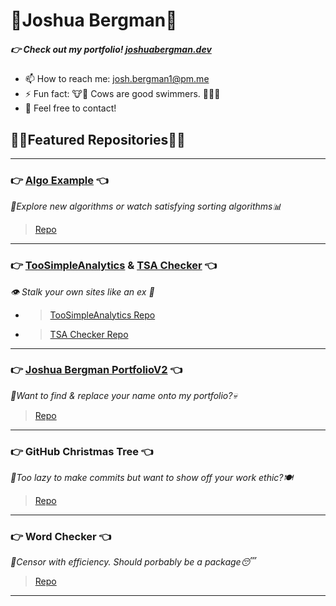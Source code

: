 # 🐂Joshua Bergman🐃
##### 👉 Check out my portfolio! [joshuabergman.dev](https://joshuabergman.dev)

- 📫 How to reach me: josh.bergman1@pm.me
- ⚡ Fun fact: 🐮🐂 Cows are good swimmers. 🏊‍♂️🐄
- 💬 Feel free to contact!

## 🦜🌴Featured Repositories🌴🦩

---
### 👉 [Algo Example](https://algoexample.com) 👈
*🔎Explore new algorithms or watch satisfying sorting algorithms📊*
>[Repo](https://github.com/JoshBergman/Algorithms-Explained)
---
### 👉 [TooSimpleAnalytics](https://github.com/JoshBergman/TooSimpleAnalytics) & [TSA Checker](https://github.com/JoshBergman/TooSimpleAnalyticsCheck) 👈
*👁 Stalk your own sites like an ex 🤫*
- >[TooSimpleAnalytics Repo](https://github.com/JoshBergman/TooSimpleAnalytics)
- >[TSA Checker Repo](https://github.com/JoshBergman/TooSimpleAnalyticsCheck)
---
### 👉 [Joshua Bergman PortfolioV2](https://joshuabergman.dev) 👈
*👀Want to find & replace your name onto my portfolio?💀* 
>[Repo](https://github.com/JoshBergman/Portfolio-v2)
---
### 👉 GitHub Christmas Tree 👈
*🥸Too lazy to make commits but want to show off your work ethic?🍽*
>[Repo](https://github.com/JoshBergman/GitHub-Christmas-Tree)
---
### 👉 Word Checker 👈
*🥱Censor with efficiency. Should porbably be a package😴*
>[Repo](https://github.com/JoshBergman/WordChecker)
---

<!--
**JoshBergman/JoshBergman** is a ✨ _special_ ✨ repository because its `README.md` (this file) appears on your GitHub profile.

Here are some ideas to get you started:

- 🔭 I’m currently working on ...
- 🌱 I’m currently learning ...
- 👯 I’m looking to collaborate on ...
- 🤔 I’m looking for help with ...
- 💬 Ask me about ...
- 📫 How to reach me: ...
- 😄 Pronouns: ...
- ⚡ Fun fact: ...
-->
